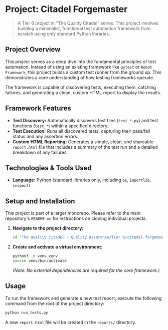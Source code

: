 # Project: Citadel Forgemaster

> A Tier 6 project in "The Quality Citadel" series. This project involves building a minimalist, functional test automation framework from scratch using only standard Python libraries.

## Project Overview

This project serves as a deep dive into the fundamental principles of test automation. Instead of using an existing framework like `pytest` or `Robot Framework`, this project builds a custom test runner from the ground up. This demonstrates a core understanding of how testing frameworks operate.

The framework is capable of discovering tests, executing them, catching failures, and generating a clean, custom HTML report to display the results.

## Framework Features
- **Test Discovery:** Automatically discovers test files (`test_*.py`) and test functions (`test_*`) within a specified directory.
- **Test Execution:** Runs all discovered tests, capturing their pass/fail status and any assertion errors.
- **Custom HTML Reporting:** Generates a simple, clean, and shareable `report.html` file that includes a summary of the test run and a detailed breakdown of any failures.

## Technologies & Tools Used
- **Language:** Python (standard libraries only, including `os`, `importlib`, `inspect`)

## Setup and Installation
This project is part of a larger monorepo. Please refer to the main repository's `README.md` for instructions on cloning individual projects.

1. **Navigate to the project directory:**
   ```bash
   cd "The Quality Citadel - Quality Assurance/Tier 6/citadel-forgemaster"
   ```
2. **Create and activate a virtual environment:**
   ```bash
   python3 -m venv venv
   source venv/bin/activate
   ```
   *(Note: No external dependencies are required for the core framework.)*

## Usage
To run the framework and generate a new test report, execute the following command from the root of the project directory:
```bash
python run_tests.py
```
A new `report.html` file will be created in the `reports/` directory.